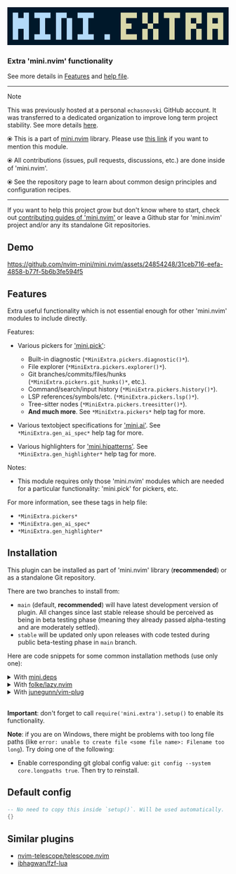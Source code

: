 <div align="center"> <img src="https://github.com/nvim-mini/assets/blob/main/logo-2/logo-extra_readme.png" alt="mini.extra"/> </div>

### Extra 'mini.nvim' functionality

See more details in [Features](#features) and [help file](../doc/mini-extra.txt).

---

> [!NOTE]
> This was previously hosted at a personal `echasnovski` GitHub account. It was transferred to a dedicated organization to improve long term project stability. See more details [here](https://github.com/nvim-mini/mini.nvim/discussions/1970).

⦿ This is a part of [mini.nvim](https://github.com/nvim-mini/mini.nvim) library. Please use [this link](https://github.com/nvim-mini/mini.nvim/blob/main/readmes/mini-extra.md) if you want to mention this module.

⦿ All contributions (issues, pull requests, discussions, etc.) are done inside of 'mini.nvim'.

⦿ See the repository page to learn about common design principles and configuration recipes.

---

If you want to help this project grow but don't know where to start, check out [contributing guides of 'mini.nvim'](https://github.com/nvim-mini/mini.nvim/blob/main/CONTRIBUTING.md) or leave a Github star for 'mini.nvim' project and/or any its standalone Git repositories.

## Demo

https://github.com/nvim-mini/mini.nvim/assets/24854248/31ceb716-eefa-4858-b77f-5b6b3fe594f5

## Features

Extra useful functionality which is not essential enough for other 'mini.nvim' modules to include directly.

Features:

- Various pickers for ['mini.pick'](https://github.com/nvim-mini/mini.nvim/blob/main/readmes/mini-pick.md):
    - Built-in diagnostic (`*MiniExtra.pickers.diagnostic()*`).
    - File explorer (`*MiniExtra.pickers.explorer()*`).
    - Git branches/commits/files/hunks (`*MiniExtra.pickers.git_hunks()*`, etc.).
    - Command/search/input history (`*MiniExtra.pickers.history()*`).
    - LSP references/symbols/etc. (`*MiniExtra.pickers.lsp()*`).
    - Tree-sitter nodes (`*MiniExtra.pickers.treesitter()*`).
    - **And much more**.
  See `*MiniExtra.pickers*` help tag for more.

- Various textobject specifications for ['mini.ai'](https://github.com/nvim-mini/mini.nvim/blob/main/readmes/mini-ai.md). See `*MiniExtra.gen_ai_spec*` help tag for more.

- Various highlighters for ['mini.hipatterns'](https://github.com/nvim-mini/mini.nvim/blob/main/readmes/mini-hipatterns.md). See `*MiniExtra.gen_highlighter*` help tag for more.

Notes:
- This module requires only those 'mini.nvim' modules which are needed for a particular functionality: 'mini.pick' for pickers, etc.

For more information, see these tags in help file:

- `*MiniExtra.pickers*`
- `*MiniExtra.gen_ai_spec*`
- `*MiniExtra.gen_highlighter*`

## Installation

This plugin can be installed as part of 'mini.nvim' library (**recommended**) or as a standalone Git repository.

There are two branches to install from:

- `main` (default, **recommended**) will have latest development version of plugin. All changes since last stable release should be perceived as being in beta testing phase (meaning they already passed alpha-testing and are moderately settled).
- `stable` will be updated only upon releases with code tested during public beta-testing phase in `main` branch.

Here are code snippets for some common installation methods (use only one):

<details>
<summary>With <a href="https://github.com/nvim-mini/mini.nvim/blob/main/readmes/mini-deps.md">mini.deps</a></summary>
<table>
    <thead>
        <tr>
            <th>Github repo</th>
            <th>Branch</th> <th>Code snippet</th>
        </tr>
    </thead>
    <tbody>
        <tr>
            <td rowspan=2>'mini.nvim' library</td> <td>Main</td> <td rowspan=2><i>Follow recommended 'mini.deps' installation</i></td>
        </tr>
        <tr>
            <td>Stable</td>
        </tr>
        <tr>
            <td rowspan=2>Standalone plugin</td> <td>Main</td> <td><code>add('nvim-mini/mini.extra')</code></td>
        </tr>
        <tr>
            <td>Stable</td> <td><code>add({ source = 'nvim-mini/mini.extra', checkout = 'stable' })</code></td>
        </tr>
    </tbody>
</table>
</details>

<details>
<summary>With <a href="https://github.com/folke/lazy.nvim">folke/lazy.nvim</a></summary>
<table>
    <thead>
        <tr>
            <th>Github repo</th>
            <th>Branch</th> <th>Code snippet</th>
        </tr>
    </thead>
    <tbody>
        <tr>
            <td rowspan=2>'mini.nvim' library</td>
            <td>Main</td> <td><code>{ 'nvim-mini/mini.nvim', version = false },</code></td>
        </tr>
        <tr>
            <td>Stable</td> <td><code>{ 'nvim-mini/mini.nvim', version = '*' },</code></td>
        </tr>
        <tr>
            <td rowspan=2>Standalone plugin</td>
            <td>Main</td> <td><code>{ 'nvim-mini/mini.extra', version = false },</code></td>
        </tr>
        <tr>
            <td>Stable</td> <td><code>{ 'nvim-mini/mini.extra', version = '*' },</code></td>
        </tr>
    </tbody>
</table>
</details>

<details>
<summary>With <a href="https://github.com/junegunn/vim-plug">junegunn/vim-plug</a></summary>
<table>
    <thead>
        <tr>
            <th>Github repo</th>
            <th>Branch</th> <th>Code snippet</th>
        </tr>
    </thead>
    <tbody>
        <tr>
            <td rowspan=2>'mini.nvim' library</td>
            <td>Main</td> <td><code>Plug 'nvim-mini/mini.nvim'</code></td>
        </tr>
        <tr>
            <td>Stable</td> <td><code>Plug 'nvim-mini/mini.nvim', { 'branch': 'stable' }</code></td>
        </tr>
        <tr>
            <td rowspan=2>Standalone plugin</td> <td>Main</td> <td><code>Plug 'nvim-mini/mini.extra'</code></td>
        </tr>
        <tr>
            <td>Stable</td> <td><code>Plug 'nvim-mini/mini.extra', { 'branch': 'stable' }</code></td>
        </tr>
    </tbody>
</table>
</details>

<br>

**Important**: don't forget to call `require('mini.extra').setup()` to enable its functionality.

**Note**: if you are on Windows, there might be problems with too long file paths (like `error: unable to create file <some file name>: Filename too long`). Try doing one of the following:
- Enable corresponding git global config value: `git config --system core.longpaths true`. Then try to reinstall.

## Default config

```lua
-- No need to copy this inside `setup()`. Will be used automatically.
{}
```

## Similar plugins

- [nvim-telescope/telescope.nvim](https://github.com/nvim-telescope/telescope.nvim)
- [ibhagwan/fzf-lua](https://github.com/ibhagwan/fzf-lua)
